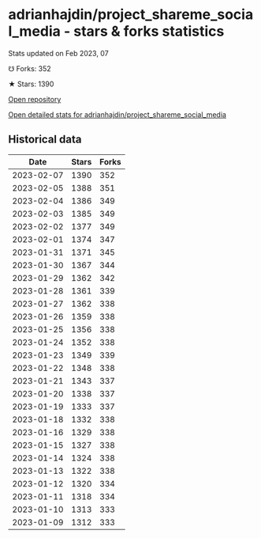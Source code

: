 # adrianhajdin/project_shareme_social_media - stars & forks statistics

Stats updated on Feb 2023, 07

☋ Forks: 352

★ Stars: 1390

[Open repository](https://github.com/adrianhajdin/project_shareme_social_media)

[Open detailed stats for adrianhajdin/project_shareme_social_media](https://reviewgithub.com/rep/adrianhajdin/project_shareme_social_media)

## Historical data
| Date | Stars | Forks |
|------|-------|-------|
| 2023-02-07 | 1390 | 352 | 
| 2023-02-05 | 1388 | 351 | 
| 2023-02-04 | 1386 | 349 | 
| 2023-02-03 | 1385 | 349 | 
| 2023-02-02 | 1377 | 349 | 
| 2023-02-01 | 1374 | 347 | 
| 2023-01-31 | 1371 | 345 | 
| 2023-01-30 | 1367 | 344 | 
| 2023-01-29 | 1362 | 342 | 
| 2023-01-28 | 1361 | 339 | 
| 2023-01-27 | 1362 | 338 | 
| 2023-01-26 | 1359 | 338 | 
| 2023-01-25 | 1356 | 338 | 
| 2023-01-24 | 1352 | 338 | 
| 2023-01-23 | 1349 | 339 | 
| 2023-01-22 | 1348 | 338 | 
| 2023-01-21 | 1343 | 337 | 
| 2023-01-20 | 1338 | 337 | 
| 2023-01-19 | 1333 | 337 | 
| 2023-01-18 | 1332 | 338 | 
| 2023-01-16 | 1329 | 338 | 
| 2023-01-15 | 1327 | 338 | 
| 2023-01-14 | 1324 | 338 | 
| 2023-01-13 | 1322 | 338 | 
| 2023-01-12 | 1320 | 334 | 
| 2023-01-11 | 1318 | 334 | 
| 2023-01-10 | 1313 | 333 | 
| 2023-01-09 | 1312 | 333 | 

